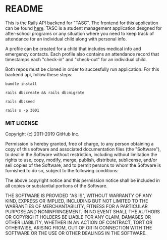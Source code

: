 # README

This is the Rails API backend for "TASC". The frontend for this application can be found [here](https://github.com/jstone18/tasc-frontend).
TASC is a student management application desgned for after-school programs or any situation where you need to keep track of attendance for an individual child along with personal info.

A profile can be created for a child that includes medical info and emergency contacts. Each profile also contains an attendance record that timestamps each "check-in" and "check-out" for an individual child.

Both repos must be cloned in order to succesfully run application. For this backend api, follow these steps:

  ```
  bundle install
  ```

  ```
  rails db:create && rails db:migrate 
  ```

  ```
  rails db:seed
  ```

  ```
  rails s -p 3001
  ```

### MIT LICENSE
Copyright (c) 2011-2019 GitHub Inc.

Permission is hereby granted, free of charge, to any person obtaining a copy of this software and associated documentation files (the "Software"), to deal in the Software without restriction, including without limitation the rights to use, copy, modify, merge, publish, distribute, sublicense, and/or sell copies of the Software, and to permit persons to whom the Software is furnished to do so, subject to the following conditions:

The above copyright notice and this permission notice shall be included in all copies or substantial portions of the Software.

THE SOFTWARE IS PROVIDED "AS IS", WITHOUT WARRANTY OF ANY KIND, EXPRESS OR IMPLIED, INCLUDING BUT NOT LIMITED TO THE WARRANTIES OF MERCHANTABILITY, FITNESS FOR A PARTICULAR PURPOSE AND NONINFRINGEMENT. IN NO EVENT SHALL THE AUTHORS OR COPYRIGHT HOLDERS BE LIABLE FOR ANY CLAIM, DAMAGES OR OTHER LIABILITY, WHETHER IN AN ACTION OF CONTRACT, TORT OR OTHERWISE, ARISING FROM, OUT OF OR IN CONNECTION WITH THE SOFTWARE OR THE USE OR OTHER DEALINGS IN THE SOFTWARE.